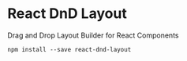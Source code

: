 # React DnD Layout
Drag and Drop Layout Builder for React Components
```
npm install --save react-dnd-layout
```
